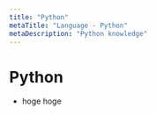 ```yaml
---
title: "Python"
metaTitle: "Language - Python"
metaDescription: "Python knowledge"
---
```


# Python

- hoge
  hoge
